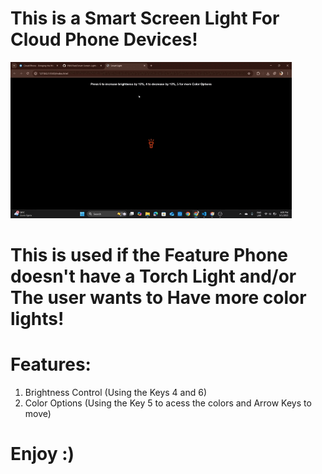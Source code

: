 <h1>This is a Smart Screen Light For Cloud Phone Devices!</h1>
<img src="Showcase-Smart-Screen-Light.gif" alt="Showcase" style="width:450px;height:250px;">
<h1>This is used if the Feature Phone doesn't have a Torch Light and/or The user wants to Have more color lights!</h1>
<h1>Features:</h1>
<ol>
  <li>Brightness Control (Using the Keys 4 and 6)</li>
  <li>Color Options (Using the Key 5 to acess the colors and Arrow Keys to move)</li>
</ol>
<h1>Enjoy :)</h1>
